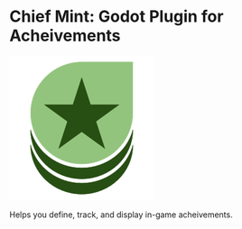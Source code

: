 # Chief Mint: Godot Plugin for Acheivements

![](icon.png)

Helps you define, track, and display in-game acheivements.
